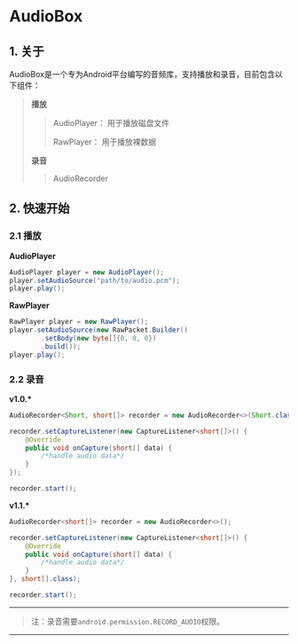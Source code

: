 # AudioBox

## 1. 关于

AudioBox是一个专为Android平台编写的音频库，支持播放和录音，目前包含以下组件：

> **播放**
> > AudioPlayer： 用于播放磁盘文件
> >
> > RawPlayer： 用于播放裸数据
>
> **录音**
>
> > AudioRecorder
>

## 2. 快速开始

### 2.1 播放

**AudioPlayer**

```java
AudioPlayer player = new AudioPlayer();
player.setAudioSource("path/to/audio.pcm");
player.play();
```

**RawPlayer**

```java
RawPlayer player = new RawPlayer();
player.setAudioSource(new RawPacket.Builder()
        .setBody(new byte[]{0, 0, 0})
        .build());
player.play();
```

### 2.2 录音

**v1.0.\***

```java
AudioRecorder<Short, short[]> recorder = new AudioRecorder<>(Short.class);

recorder.setCaptureListener(new CaptureListener<short[]>() {
    @Override
    public void onCapture(short[] data) {
        /*handle audio data*/
    }
});

recorder.start();
```
**v1.1.\***

```java
AudioRecorder<short[]> recorder = new AudioRecorder<>();

recorder.setCaptureListener(new CaptureListener<short[]>() {
    @Override
    public void onCapture(short[] data) {
        /*handle audio data*/
    }
}, short[].class);

recorder.start();
```

***
> 注：录音需要`android.permission.RECORD_AUDIO`权限。
***